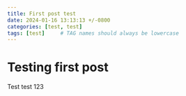 ```yaml
---
title: First post test
date: 2024-01-16 13:13:13 +/-0800
categories: [test, test]
tags: [test]     # TAG names should always be lowercase
---
```


# Testing first post

Test test 123
